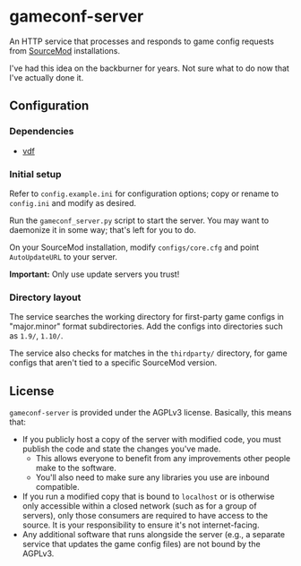 # gameconf-server
An HTTP service that processes and responds to game config requests from [SourceMod][]
installations.

I've had this idea on the backburner for years.
Not sure what to do now that I've actually done it.

[SourceMod]: https://www.sourcemod.net/

## Configuration

### Dependencies
- [vdf](https://github.com/ValvePython/vdf)

### Initial setup
Refer to `config.example.ini` for configuration options; copy or rename to `config.ini` and
modify as desired.

Run the `gameconf_server.py` script to start the server.  You may want to daemonize it in some
way; that's left for you to do.

On your SourceMod installation, modify `configs/core.cfg` and point `AutoUpdateURL` to your
server.

**Important:**  Only use update servers you trust!

### Directory layout
The service searches the working directory for first-party game configs in "major.minor" format
subdirectories.  Add the configs into directories such as `1.9/`, `1.10/`.

The service also checks for matches in the `thirdparty/` directory, for game configs
that aren't tied to a specific SourceMod version.

## License
`gameconf-server` is provided under the AGPLv3 license.  Basically, this means that:

- If you publicly host a copy of the server with modified code, you must publish the code and
state the changes you've made.
    - This allows everyone to benefit from any improvements other people make to the software.
    - You'll also need to make sure any libraries you use are inbound compatible.
- If you run a modified copy that is bound to `localhost` or is otherwise only accessible within
a closed network (such as for a group of servers), only those consumers are required to have
access to the source.  It is your responsibility to ensure it's not internet-facing.
- Any additional software that runs alongside the server (e.g., a separate service that updates
the game config files) are not bound by the AGPLv3.
